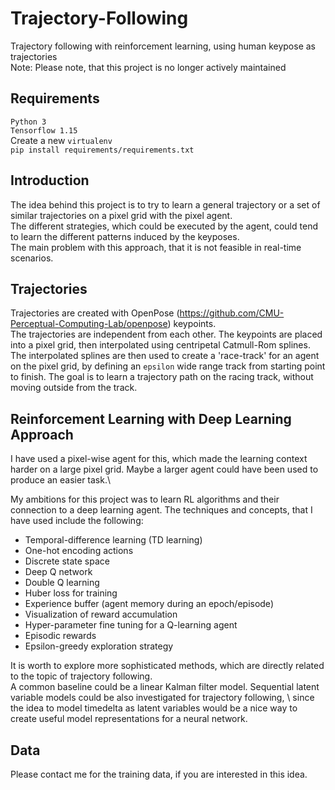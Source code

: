 # Trajectory-Following
Trajectory following with reinforcement learning, using human keypose as trajectories \
Note: Please note, that this project is no longer actively maintained

## Requirements
`Python 3` \
`Tensorflow 1.15` \
Create a new `virtualenv` \
`pip install requirements/requirements.txt`
## Introduction
The idea behind this project is to try to learn a general trajectory or a set of similar trajectories on a pixel grid with the pixel agent.\
The different strategies, which could be executed by the agent, could tend to learn the different patterns induced by the keyposes.\
The main problem with this approach, that it is not feasible in real-time scenarios.

## Trajectories
Trajectories are created with OpenPose (https://github.com/CMU-Perceptual-Computing-Lab/openpose) keypoints. \
The trajectories are independent from each other. The keypoints are placed into a pixel grid, then interpolated using centripetal Catmull-Rom splines.\
The interpolated splines are then used to create a 'race-track' for an agent on the pixel grid, by defining an `epsilon` wide range track from starting point to finish.
The goal is to learn a trajectory path on the racing track, without moving outside from the track.

## Reinforcement Learning with Deep Learning Approach
I have used a pixel-wise agent for this, which made the learning context harder on a large pixel grid.
Maybe a larger agent could have been used to produce an easier task.\

My ambitions for this project was to learn RL algorithms and their connection to a deep learning agent.
The techniques and concepts, that I have used include the following:
- Temporal-difference learning (TD learning)
- One-hot encoding actions
- Discrete state space
- Deep Q network
- Double Q learning
- Huber loss for training
- Experience buffer (agent memory during an epoch/episode)
- Visualization of reward accumulation
- Hyper-parameter fine tuning for a Q-learning agent
- Episodic rewards
- Epsilon-greedy exploration strategy


It is worth to explore more sophisticated methods, which are directly related to the topic of trajectory following. \
A common baseline could be a linear Kalman filter model. Sequential latent variable models could be also investigated for trajectory following, \ 
since the idea to model timedelta as latent variables would be a nice way to create useful model representations for a neural network. 

## Data
Please contact me for the training data, if you are interested in this idea.